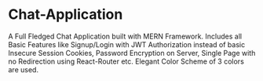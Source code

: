 # Chat-Application

A Full Fledged Chat Application built with MERN Framework. Includes all Basic Features like Signup/Login with JWT Authorization instead of basic Insecure Session Cookies, Password Encryption on  Server, Single Page with no Redirection using React-Router etc. Elegant Color Scheme of 3 colors are used.
